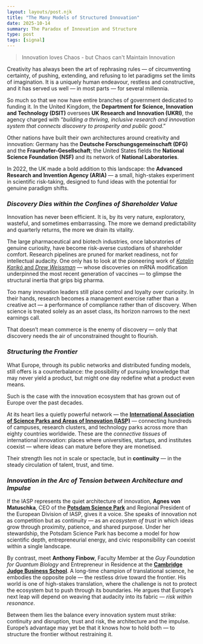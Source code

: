 ```yaml
---
layout: layouts/post.njk
title: "The Many Models of Structured Innovation"
date: 2025-10-14
summary: The Paradox of Innovation and Structure
type: post
tags: [signal]
---
```





> Innovation loves Chaos - but Chaos can't Maintain Innovation

Creativity has always been the art of rephrasing rules — of circumventing certainty, of pushing, extending, and refusing to let paradigms set the limits of imagination. It is a uniquely human endeavour, restless and constructive, and it has served us well — in most parts — for several millennia.

So much so that we now have entire branches of government dedicated to funding it. In the United Kingdom, the **Department for Science, Innovation and Technology (DSIT)** oversees **UK Research and Innovation (UKRI)**, the agency charged with “*building a thriving, inclusive research and innovation system that connects discovery to prosperity and public good*.”

Other nations have built their own architectures around creativity and innovation: Germany has the **Deutsche Forschungsgemeinschaft (DFG)** and the **Fraunhofer-Gesellschaft**; the United States fields the **National Science Foundation (NSF)** and its network of **National Laboratories**.

In 2022, the UK made a bold addition to this landscape: the **Advanced Research and Invention Agency (ARIA)** — a small, high-stakes experiment in scientific risk-taking, designed to fund ideas with the potential for genuine paradigm shifts.



### *Discovery Dies within the Confines of Shareholder Value*

Innovation has never been efficient. It is, by its very nature, exploratory, wasteful, and sometimes embarrassing. The more we demand predictability and quarterly returns, the more we drain its vitality.

The large pharmaceutical and biotech industries, once laboratories of genuine curiosity, have become risk-averse custodians of shareholder comfort. Research pipelines are pruned for market readiness, not for intellectual audacity. One only has to look at the pioneering work of [*Katalin Karikó* and *Drew Weissman*](https://www.nobelprize.org/prizes/medicine/2023/press-release/) — whose discoveries on mRNA modification underpinned the most recent generation of vaccines — to glimpse the structural inertia that grips big pharma.

Too many innovation leaders still place control and loyalty over curiosity. In their hands, research becomes a management exercise rather than a creative act — a performance of compliance rather than of discovery. When science is treated solely as an asset class, its horizon narrows to the next earnings call.

That doesn’t mean commerce is the enemy of discovery — only that discovery needs the air of unconstrained thought to flourish.


### *Structuring the Frontier*

What Europe, through its public networks and distributed funding models, still offers is a counterbalance: the possibility of pursuing knowledge that may never yield a product, but might one day redefine what a product even means.  

Such is the case with the innovation ecosystem that has grown out of Europe over the past decades.  

At its heart lies a quietly powerful network — the [**International Association of Science Parks and Areas of Innovation (IASP)**](https://www.iasp.ws/) — connecting hundreds of campuses, research clusters, and technology parks across more than eighty countries worldwide. These are the *connective tissues* of international innovation: places where universities, startups, and institutes coexist — where ideas can mature before they are monetised.  

Their strength lies not in scale or spectacle, but in **continuity** — in the steady circulation of talent, trust, and time.  

### *Innovation in the Arc of Tension between Architecture and Impulse*

If the IASP represents the quiet architecture of innovation, **Agnes von Matuschka**, CEO of the [**Potsdam Science Park**](https://www.potsdam-sciencepark.de/) and Regional President of the European Division of IASP, gives it a voice. She speaks of innovation not as competition but as continuity — as an *ecosystem of trust* in which ideas grow through proximity, patience, and shared purpose. Under her stewardship, the Potsdam Science Park has become a model for how scientific depth, entrepreneurial energy, and civic responsibility can coexist within a single landscape.  

By contrast, meet **Anthony Finbow**, Faculty Member at the *Guy Foundation for Quantum Biology* and Entrepreneur in Residence at the [**Cambridge Judge Business School**](https://www.jbs.cam.ac.uk/). A long-time champion of translational science, he embodies the opposite pole — the restless drive toward the frontier. His world is one of high-stakes translation, where the challenge is not to protect the ecosystem but to push through its boundaries. He argues that Europe’s next leap will depend on weaving that audacity into its fabric — *risk within resonance*.  

Between them lies the balance every innovation system must strike: continuity and disruption, trust and risk, the architecture and the impulse. Europe’s advantage may yet be that it knows how to hold both — to structure the frontier without restraining it.

